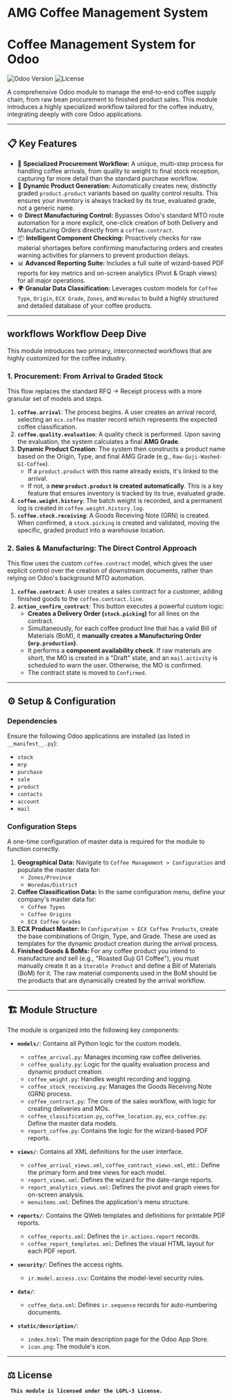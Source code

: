 # AMG Coffee Management System
# Coffee Management System for Odoo

![Odoo Version](https://img.shields.io/badge/Odoo-17.0-714B67?style=for-the-badge)
![License](https://img.shields.io/badge/License-LGPL--3-blue?style=for-the-badge)

A comprehensive Odoo module to manage the end-to-end coffee supply chain, from raw bean procurement to finished product sales. This module introduces a highly specialized workflow tailored for the coffee industry, integrating deeply with core Odoo applications.

---

## 📋 Key Features

-   🚚 **Specialized Procurement Workflow:** A unique, multi-step process for handling coffee arrivals, from quality to weight to final stock reception, capturing far more detail than the standard purchase workflow.
-   🔬 **Dynamic Product Generation:** Automatically creates new, distinctly graded `product.product` variants based on quality control results. This ensures your inventory is always tracked by its true, evaluated grade, not a generic name.
-   ⚙️ **Direct Manufacturing Control:** Bypasses Odoo's standard MTO route automation for a more explicit, one-click creation of both Delivery and Manufacturing Orders directly from a `coffee.contract`.
-   📦 **Intelligent Component Checking:** Proactively checks for raw material shortages before confirming manufacturing orders and creates warning activities for planners to prevent production delays.
-   📊 **Advanced Reporting Suite:** Includes a full suite of wizard-based PDF reports for key metrics and on-screen analytics (Pivot & Graph views) for all major operations.
-   🌍 **Granular Data Classification:** Leverages custom models for `Coffee Type`, `Origin`, `ECX Grade`, `Zones`, and `Woredas` to build a highly structured and detailed database of your coffee products.

---

##  workflows Workflow Deep Dive

This module introduces two primary, interconnected workflows that are highly customized for the coffee industry.

### 1. Procurement: From Arrival to Graded Stock

This flow replaces the standard RFQ -> Receipt process with a more granular set of models and steps.

1.  **`coffee.arrival`**: The process begins. A user creates an arrival record, selecting an `ecx.coffee` master record which represents the expected coffee classification.
2.  **`coffee.quality.evaluation`**: A quality check is performed. Upon saving the evaluation, the system calculates a final **AMG Grade**.
3.  **Dynamic Product Creation**: The system then constructs a product name based on the Origin, Type, and final AMG Grade (e.g., `Raw-Guji-Washed-G1-Coffee`).
    *   If a `product.product` with this name already exists, it's linked to the arrival.
    *   If not, a **new `product.product` is created automatically**. This is a key feature that ensures inventory is tracked by its true, evaluated grade.
4.  **`coffee.weight.history`**: The batch weight is recorded, and a permanent log is created in `coffee.weight.history.log`.
5.  **`coffee.stock.receiving`**: A Goods Receiving Note (GRN) is created. When confirmed, a `stock.picking` is created and validated, moving the specific, graded product into a warehouse location.

### 2. Sales & Manufacturing: The Direct Control Approach

This flow uses the custom `coffee.contract` model, which gives the user explicit control over the creation of downstream documents, rather than relying on Odoo's background MTO automation.

1.  **`coffee.contract`**: A user creates a sales contract for a customer, adding finished goods to the `coffee.contract.line`.
2.  **`action_confirm_contract`**: This button executes a powerful custom logic:
    *   **Creates a Delivery Order (`stock.picking`)** for all lines on the contract.
    *   Simultaneously, for each coffee product line that has a valid Bill of Materials (BoM), it **manually creates a Manufacturing Order (`mrp.production`)**.
    *   It performs a **component availability check**. If raw materials are short, the MO is created in a "Draft" state, and an `mail.activity` is scheduled to warn the user. Otherwise, the MO is confirmed.
    *   The contract state is moved to `Confirmed`.

---

## ⚙️ Setup & Configuration

### Dependencies
Ensure the following Odoo applications are installed (as listed in `__manifest__.py`):
- `stock`
- `mrp`
- `purchase`
- `sale`
- `product`
- `contacts`
- `account`
- `mail`

### Configuration Steps
A one-time configuration of master data is required for the module to function correctly.

1.  **Geographical Data:** Navigate to `Coffee Management > Configuration` and populate the master data for:
    *   `Zones/Province`
    *   `Woredas/District`
2.  **Coffee Classification Data:** In the same configuration menu, define your company's master data for:
    *   `Coffee Types`
    *   `Coffee Origins`
    *   `ECX Coffee Grades`
3.  **ECX Product Master:** In `Configuration > ECX Coffee Products`, create the base combinations of Origin, Type, and Grade. These are used as templates for the dynamic product creation during the arrival process.
4.  **Finished Goods & BoMs:** For any coffee product you intend to manufacture and sell (e.g., "Roasted Guji G1 Coffee"), you must manually create it as a `Storable Product` and define a Bill of Materials (BoM) for it. The raw material components used in the BoM should be the products that are dynamically created by the arrival workflow.

---

## 🏗️ Module Structure

The module is organized into the following key components:

-   **`models/`**: Contains all Python logic for the custom models.
    -   `coffee_arrival.py`: Manages incoming raw coffee deliveries.
    -   `coffee_quality.py`: Logic for the quality evaluation process and dynamic product creation.
    -   `coffee_weight.py`: Handles weight recording and logging.
    -   `coffee_stock_receiving.py`: Manages the Goods Receiving Note (GRN) process.
    -   `coffee_contract.py`: The core of the sales workflow, with logic for creating deliveries and MOs.
    -   `coffee_classification.py`, `coffee_location.py`, `ecx_coffee.py`: Define the master data models.
    -   `report_coffee.py`: Contains the logic for the wizard-based PDF reports.

-   **`views/`**: Contains all XML definitions for the user interface.
    -   `coffee_arrival_views.xml`, `coffee_contract_views.xml`, etc.: Define the primary form and tree views for each model.
    -   `report_views.xml`: Defines the wizard for the date-range reports.
    -   `report_analytics_views.xml`: Defines the pivot and graph views for on-screen analysis.
    -   `menuitems.xml`: Defines the application's menu structure.

-   **`reports/`**: Contains the QWeb templates and definitions for printable PDF reports.
    -   `coffee_reports.xml`: Defines the `ir.actions.report` records.
    -   `coffee_report_templates.xml`: Defines the visual HTML layout for each PDF report.

-   **`security/`**: Defines the access rights.
    -   `ir.model.access.csv`: Contains the model-level security rules.

-   **`data/`**:
    -   `coffee_data.xml`: Defines `ir.sequence` records for auto-numbering documents.

-   **`static/description/`**:
    -   `index.html`: The main description page for the Odoo App Store.
    -   `icon.png`: The module's icon.

---

## ⚖️ License

**` This module is licensed under the LGPL-3 License.`**
